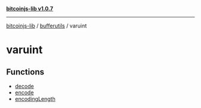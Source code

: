 [**bitcoinjs-lib v1.0.7**](../../../../README.md)

***

[bitcoinjs-lib](../../../../README.md) / [bufferutils](../../README.md) / varuint

# varuint

## Functions

- [decode](functions/decode.md)
- [encode](functions/encode.md)
- [encodingLength](functions/encodingLength.md)
